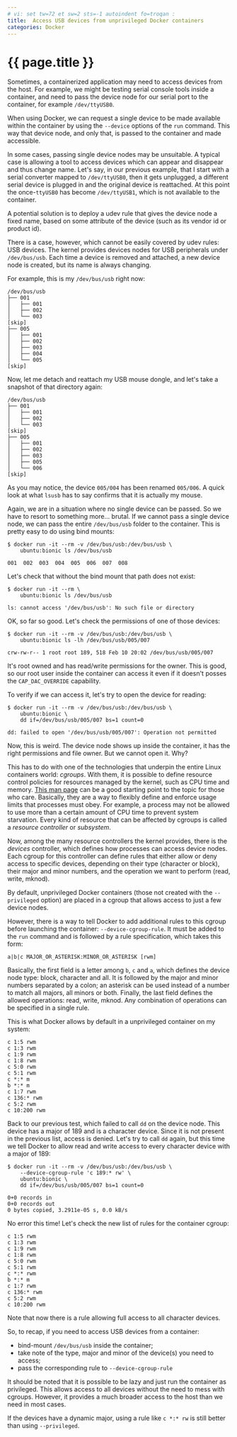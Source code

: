 ```yaml
---
# vi: set tw=72 et sw=2 sts=-1 autoindent fo=troqan :
title:  Access USB devices from unprivileged Docker containers
categories: Docker
---
```

# {{ page.title }}

Sometimes, a containerized application may need to access devices from
the host. For example, we might be testing serial console tools inside a
container, and need to pass the device node for our serial port to the
container, for example `/dev/ttyUSB0`.

When using Docker, we can request a single device to be made available
within the container by using the `--device` options of the `run`
command. This way that device node, and only that, is passed to the
container and made accessible.

In some cases, passing single device nodes may be unsuitable. A typical
case is allowing a tool to access devices which can appear and disappear
and thus change name. Let's say, in our previous example, that I start
with a serial converter mapped to `/dev/ttyUSB0`, then it gets
unplugged, a different serial device is plugged in and the original
device is reattached. At this point the once-`ttyUSB0` has become
`/dev/ttyUSB1`, which is not available to the container.

A potential solution is to deploy a udev rule that gives the device node
a fixed name, based on some attribute of the device (such as its vendor
id or product id).

There is a case, however, which cannot be easily covered by udev rules:
USB devices. The kernel provides devices nodes for USB peripherals under
`/dev/bus/usb`. Each time a device is removed and attached, a new device
node is created, but its name is always changing.

For example, this is my `/dev/bus/usb` right now:

    /dev/bus/usb
    ├── 001
    │   ├── 001
    │   ├── 002
    │   └── 003
    [skip]
    ├── 005
    │   ├── 001
    │   ├── 002
    │   ├── 003
    │   ├── 004
    │   └── 005
    [skip]

Now, let me detach and reattach my USB mouse dongle, and let's take a
snapshot of that directory again:

    /dev/bus/usb
    ├── 001
    │   ├── 001
    │   ├── 002
    │   └── 003
    [skip]
    ├── 005
    │   ├── 001
    │   ├── 002
    │   ├── 003
    │   ├── 005
    │   └── 006
    [skip]

As you may notice, the device `005/004` has been renamed `005/006`. A
quick look at what `lsusb` has to say confirms that it is actually my
mouse.

Again, we are in a situation where no single device can be passed. So we
have to resort to something more... brutal. If we cannot pass a single
device node, we can pass the entire `/dev/bus/usb` folder to the
container. This is pretty easy to do using bind mounts:

    $ docker run -it --rm -v /dev/bus/usb:/dev/bus/usb \
        ubuntu:bionic ls /dev/bus/usb

    001  002  003  004  005  006  007  008

Let's check that without the bind mount that path does not exist:

    $ docker run -it --rm \
        ubuntu:bionic ls /dev/bus/usb

    ls: cannot access '/dev/bus/usb': No such file or directory

OK, so far so good. Let's check the permissions of one of those devices:

    $ docker run -it --rm -v /dev/bus/usb:/dev/bus/usb \
        ubuntu:bionic ls -lh /dev/bus/usb/005/007

    crw-rw-r-- 1 root root 189, 518 Feb 10 20:02 /dev/bus/usb/005/007

It's root owned and has read/write permissions for the owner. This is
good, so our root user inside the container can access it even if it
doesn't posses the `CAP_DAC_OVERRIDE` capability.

To verify if we can access it, let's try to open the device for reading:

    $ docker run -it --rm -v /dev/bus/usb:/dev/bus/usb \
        ubuntu:bionic \
        dd if=/dev/bus/usb/005/007 bs=1 count=0

    dd: failed to open '/dev/bus/usb/005/007': Operation not permitted

Now, this is weird. The device node shows up inside the container, it
has the right permissions and file owner. But we cannot open it. Why?

This has to do with one of the technologies that underpin the entire
Linux containers world: _cgroups_. With them, it is possible to define
resource control policies for resources managed by the kernel, such as
CPU time and memory. [This man page][cgroups] can be a good starting
point to the topic for those who care. Basically, they are a way to
flexibly define and enforce usage limits that processes must obey. For
example, a process may not be allowed to use more than a certain amount
of CPU time to prevent system starvation. Every kind of resource that
can be affected by cgroups is called a _resource controller_ or
_subsystem_.

Now, among the many resource controllers the kernel provides, there is
the _devices_ controller, which defines how processes can access device
nodes. Each cgroup for this controller can define rules that either
allow or deny access to specific devices, depending on their type
(character or block), their major and minor numbers, and the operation
we want to perform (read, write, mknod).

By default, unprivileged Docker containers (those not created with the
`--privileged` option) are placed in a cgroup that allows access to just
a few device nodes.

However, there is a way to tell Docker to add additional rules to this
cgroup before launching the container: `--device-cgroup-rule`.
It must be added to the `run` command and is followed by a rule
specification, which takes this form:

    a|b|c MAJOR_OR_ASTERISK:MINOR_OR_ASTERISK [rwm]

Basically, the first field is a letter among `b`, `c` and `a`,  which
defines the device node type: block, character and all. It is followed
by the major and minor numbers separated by a colon; an asterisk can be
used instead of a number to match all majors, all minors or both.
Finally, the last field defines the allowed operations: read, write,
mknod. Any combination of operations can be specified in a single rule.

This is what Docker allows by default in a unprivileged container on my
system:

    c 1:5 rwm
    c 1:3 rwm
    c 1:9 rwm
    c 1:8 rwm
    c 5:0 rwm
    c 5:1 rwm
    c *:* m
    b *:* m
    c 1:7 rwm
    c 136:* rwm
    c 5:2 rwm
    c 10:200 rwm

Back to our previous test, which failed to call `dd` on the device node.
This device has a major of 189 and is a character device. Since it is
not present in the previous list, access is denied. Let's try to call
`dd` again, but this time we tell Docker to allow read and write access
to every character device with a major of 189:

    $ docker run -it --rm -v /dev/bus/usb:/dev/bus/usb \
        --device-cgroup-rule 'c 189:* rw' \
        ubuntu:bionic \
        dd if=/dev/bus/usb/005/007 bs=1 count=0

    0+0 records in
    0+0 records out
    0 bytes copied, 3.2911e-05 s, 0.0 kB/s

No error this time! Let's check the new list of rules for the container
cgroup:

    c 1:5 rwm
    c 1:3 rwm
    c 1:9 rwm
    c 1:8 rwm
    c 5:0 rwm
    c 5:1 rwm
    c *:* rwm
    b *:* m
    c 1:7 rwm
    c 136:* rwm
    c 5:2 rwm
    c 10:200 rwm

Note that now there is a rule allowing full access to all character
devices.

So, to recap, if you need to access USB devices from a container:

* bind-mount `/dev/bus/usb` inside the container;
* take note of the type, major and minor of the device(s) you need to
  access;
* pass the corresponding rule to `--device-cgroup-rule`

It should be noted that it is possible to be lazy and just run the
container as privileged. This allows access to all devices without the
need to mess with cgroups. However, it provides a much broader access to
the host than we need in most cases.

If the devices have a dynamic major, using a rule like `c *:* rw` is
still better than using `--privileged`.

[cgroups]: http://man7.org/linux/man-pages/man7/cgroups.7.html
